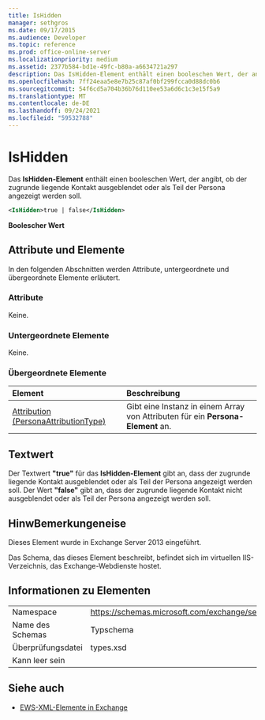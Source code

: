 ```yaml
---
title: IsHidden
manager: sethgros
ms.date: 09/17/2015
ms.audience: Developer
ms.topic: reference
ms.prod: office-online-server
ms.localizationpriority: medium
ms.assetid: 2377b584-bd1e-49fc-b80a-a6634721a297
description: Das IsHidden-Element enthält einen booleschen Wert, der angibt, ob der zugrunde liegende Kontakt ausgeblendet oder als Teil der Persona angezeigt werden soll.
ms.openlocfilehash: 7ff24eaa5e8e7b25c87af0bf299fcca0d88dc0b6
ms.sourcegitcommit: 54f6cd5a704b36b76d110ee53a6d6c1c3e15f5a9
ms.translationtype: MT
ms.contentlocale: de-DE
ms.lasthandoff: 09/24/2021
ms.locfileid: "59532788"
---
```

# <a name="ishidden"></a>IsHidden

Das **IsHidden-Element** enthält einen booleschen Wert, der angibt, ob der zugrunde liegende Kontakt ausgeblendet oder als Teil der Persona angezeigt werden soll. 
  
```XML
<IsHidden>true | false</IsHidden>
```

 **Boolescher Wert**
## <a name="attributes-and-elements"></a>Attribute und Elemente

In den folgenden Abschnitten werden Attribute, untergeordnete und übergeordnete Elemente erläutert.
  
### <a name="attributes"></a>Attribute

Keine.
  
### <a name="child-elements"></a>Untergeordnete Elemente

Keine.
  
### <a name="parent-elements"></a>Übergeordnete Elemente

|**Element**|**Beschreibung**|
|:-----|:-----|
|[Attribution (PersonaAttributionType)](attribution-personaattributiontype.md) <br/> |Gibt eine Instanz in einem Array von Attributen für ein **Persona-Element** an.  <br/> |
   
## <a name="text-value"></a>Textwert

Der Textwert **"true"** für das **IsHidden-Element** gibt an, dass der zugrunde liegende Kontakt ausgeblendet oder als Teil der Persona angezeigt werden soll. Der Wert **"false"** gibt an, dass der zugrunde liegende Kontakt nicht ausgeblendet oder als Teil der Persona angezeigt werden soll. 
  
## <a name="remarks"></a>HinwBemerkungeneise

Dieses Element wurde in Exchange Server 2013 eingeführt.
  
Das Schema, das dieses Element beschreibt, befindet sich im virtuellen IIS-Verzeichnis, das Exchange-Webdienste hostet.
  
## <a name="element-information"></a>Informationen zu Elementen

|||
|:-----|:-----|
|Namespace  <br/> |https://schemas.microsoft.com/exchange/services/2006/types  <br/> |
|Name des Schemas  <br/> |Typschema  <br/> |
|Überprüfungsdatei  <br/> |types.xsd  <br/> |
|Kann leer sein  <br/> ||
   
## <a name="see-also"></a>Siehe auch



- [EWS-XML-Elemente in Exchange](ews-xml-elements-in-exchange.md)

